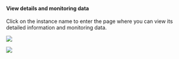 #### View details and monitoring data

Click on the instance name to enter the page where you can view its detailed information and monitoring data.

![](//qzonestyle.gtimg.cn/qzone/vas/opensns/res/img/xinjian-05.png)

![](//qzonestyle.gtimg.cn/qzone/vas/opensns/res/img/xinjian-06.png)
